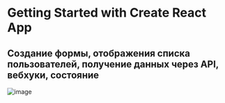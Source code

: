 # Getting Started with Create React App
## Создание формы, отображения списка пользователей, получение данных через API, вебхуки, состояние
![image](https://github.com/user-attachments/assets/8f4c6330-655f-4b77-a903-ebc4918ecfc9)

